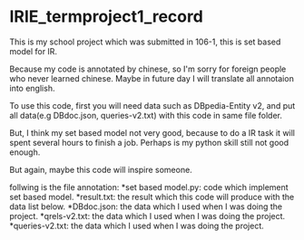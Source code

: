 # IRIE_termproject1_record
This is my school project which was submitted in 106-1, this is set based model for IR.

Because my code is annotated by chinese, so I'm sorry for foreign people who never learned chinese.
Maybe in future day I will translate all annotaion into english.

To use this code, first you will need data such as DBpedia-Entity v2, and put all data(e.g DBdoc.json, queries-v2.txt) with this code in same file folder.

But, I think my set based model not very good, because to do a IR task it will spent several hours to finish a job.
Perhaps is my python skill still not good enough.

But again, maybe this code will inspire someone.

follwing is the file annotation:
*set based model.py: code which implement set based model.
*result.txt: the result which this code will produce with the data list below.
*DBdoc.json: the data which I used when I was doing the project.
*qrels-v2.txt: the data which I used when I was doing the project.
*queries-v2.txt: the data which I used when I was doing the project.
